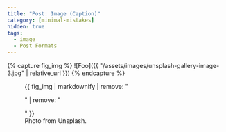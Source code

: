 ```yaml
---
title: "Post: Image (Caption)"
category: [minimal-mistakes]
hidden: true
tags:
  - image
  - Post Formats
---
```


{% capture fig_img %}
![Foo]({{ "/assets/images/unsplash-gallery-image-3.jpg" | relative_url }})
{% endcapture %}

<figure>
  {{ fig_img | markdownify | remove: "<p>" | remove: "</p>" }}
  <figcaption>Photo from Unsplash.</figcaption>
</figure>
<!--stackedit_data:
eyJoaXN0b3J5IjpbMTgxNDU1MTYyM119
-->
